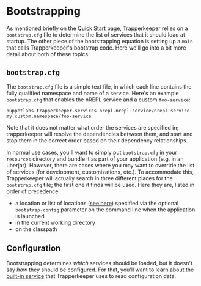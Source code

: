 # Bootstrapping

As mentioned briefly on the [Quick Start](Trapperkeeper-Quick-Start.md) page, Trapperkeeper relies on a `bootstrap.cfg` file to determine the list of services that it should load at startup.  The other piece of the bootstrapping equation is setting up a `main` that calls Trapperkeeper's bootstrap code.  Here we'll go into a bit more detail about both of these topics.

## `bootstrap.cfg`

The `bootstrap.cfg` file is a simple text file, in which each line contains the fully qualified namespace and name of a service.  Here's an example `bootstrap.cfg` that enables the nREPL service and a custom `foo-service`:

```
puppetlabs.trapperkeeper.services.nrepl.nrepl-service/nrepl-service
my.custom.namespace/foo-service
```

Note that it does not matter what order the services are specified in; trapperkeeper will resolve the dependencies between them, and start and stop them in the correct order based on their dependency relationships.

In normal use cases, you'll want to simply put `bootstrap.cfg` in your `resources` directory and bundle it as part of your application (e.g. in an uberjar).  However, there are cases where you may want to override the list of services (for development, customizations, etc.).  To accommodate this, Trapperkeeper will actually search in three different places for the `bootstrap.cfg` file; the first one it finds will be used.  Here they are, listed in order of precedence:

  * a location or list of locations ([see here](Command-Line-Arguments.md#multiple-booststrap-files)) specified via the optional `--bootstrap-config` parameter on the command line when the application is launched
  * in the current working directory
  * on the classpath

## Configuration

Bootstrapping determines _which_ services should be loaded, but it doesn't say _how_ they should be configured. For that, you'll want to learn about the [built-in service](Built-in-Services.md#configuration-service) that Trapperkeeper uses to read configuration data.
